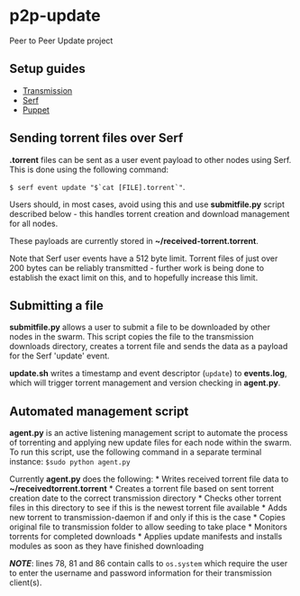 # p2p-update
Peer to Peer Update project

## Setup guides
* [Transmission](https://github.com/fruit-testbed/p2p-update/blob/master/transmission-items/setup.md "Transmission setup guide")
* [Serf](https://github.com/fruit-testbed/p2p-update/blob/master/serf-items/setup.md "Serf setup guide")
* [Puppet](https://github.com/fruit-testbed/p2p-update/blob/master/puppet-items/setup.md "Puppet setup guide")

## Sending torrent files over Serf

**.torrent** files can be sent as a user event payload to other nodes using Serf. This is done using the following command:

``$ serf event update "$`cat [FILE].torrent`"``.

Users should, in most cases, avoid using this and use **submitfile.py** script described below - this handles torrent creation and download management for all nodes.

These payloads are currently stored in **~/received-torrent.torrent**.

Note that Serf user events have a 512 byte limit. Torrent files of just over 200 bytes can be reliably transmitted - further work is being done to establish the exact limit on this, and to hopefully increase this limit.

## Submitting a file

**submitfile.py** allows a user to submit a file to be downloaded by other nodes in the swarm. This script copies the file to the transmission downloads directory, creates a torrent file and sends the data as a payload for the Serf 'update' event.

**update.sh** writes a timestamp and event descriptor (`update`) to **events.log**, which will trigger torrent management and version checking in **agent.py**.

## Automated management script

**agent.py** is an active listening management script to automate the process of torrenting and applying new update files for each node within the swarm. To run this script, use the following command in a separate terminal instance:
`$sudo python agent.py`

Currently **agent.py** does the following:
    * Writes received torrent file data to **~/receivedtorrent.torrent**
    * Creates a torrent file based on sent torrent creation date to the correct transmission directory
    * Checks other torrent files in this directory to see if this is the newest torrent file available
    * Adds new torrent to transmission-daemon if and only if this is the case
    * Copies original file to transmission folder to allow seeding to take place
    * Monitors torrents for completed downloads
    * Applies update manifests and installs modules as soon as they have finished downloading

**_NOTE_**: lines 78, 81 and 86 contain calls to `os.system` which require the user to enter the username and password information for their transmission client(s).
